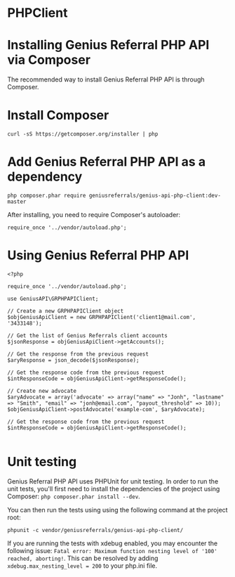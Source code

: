 PHPClient
=========

# Installing Genius Referral PHP API via Composer

The recommended way to install Genius Referral PHP API is through Composer.

# Install Composer
```
curl -sS https://getcomposer.org/installer | php
```

# Add Genius Referral PHP API as a dependency
```
php composer.phar require geniusreferrals/genius-api-php-client:dev-master
```
After installing, you need to require Composer's autoloader:
```
require_once '../vendor/autoload.php';
```
# Using Genius Referral PHP API
```
<?php

require_once '../vendor/autoload.php';

use GeniusAPI\GRPHPAPIClient;

// Create a new GRPHPAPIClient object
$objGeniusApiClient = new GRPHPAPIClient('client1@mail.com', '3433148');

// Get the list of Genius Referrals client accounts
$jsonResponse = objGeniusApiClient->getAccounts();

// Get the response from the previous request
$aryResponse = json_decode($jsonResponse);

// Get the response code from the previous request
$intResponseCode = objGeniusApiClient->getResponseCode();

// Create new advocate
$aryAdvocate = array('advocate' => array("name" => "Jonh", "lastname" => "Smith", "email" => "jonh@email.com", "payout_threshold" => 10));
$objGeniusApiClient->postAdvocate('example-com', $aryAdvocate);

// Get the response code from the previous request
$intResponseCode = objGeniusApiClient->getResponseCode();
 
```

# Unit testing
Genius Referral PHP API uses PHPUnit for unit testing. In order to run the unit tests, you'll first need to install the dependencies of the project using Composer: ```php composer.phar install --dev```. 

You can then run the tests using using the following command at the project root:
```
phpunit -c vendor/geniusreferrals/genius-api-php-client/
```
If you are running the tests with xdebug enabled, you may encounter the following issue: ```Fatal error: Maximum function nesting level of '100' reached, aborting!```. This can be resolved by adding ```xdebug.max_nesting_level = 200``` to your php.ini file.
